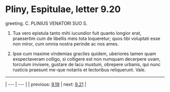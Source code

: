 # Pliny, Espitulae, letter 9.20

greeting. C. PLINIUS VENATORI SUO S.



1. Tua vero epistula tanto mihi iucundior fuit quanto longior erat, praesertim cum de libellis meis tota loqueretur; quos tibi voluptati esse non miror, cum omnia nostra perinde ac nos ames.



2. Ipse cum maxime vindemias graciles quidem, uberiores tamen quam exspectaveram colligo, si colligere est non numquam decerpere uvam, torculum invisere, gustare de lacu mustum, obrepere urbanis, qui nunc rusticis praesunt me-que notariis et lectoribus reliquerunt. Vale.



---

| --- | --- |
| previous: [9.19](../9.19/) | next: [9.21](../9.21/) |